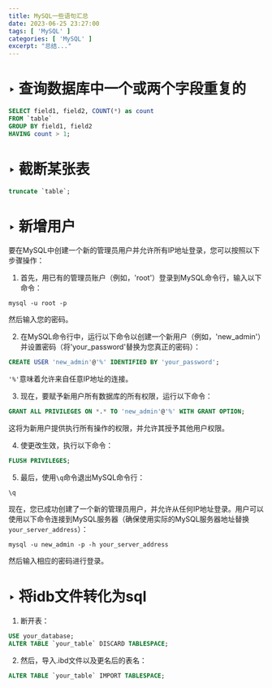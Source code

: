 ```yaml
---
title: MySQL一些语句汇总
date: 2023-06-25 23:27:00
tags: [ 'MySQL' ]
categories: [ 'MySQL' ]
excerpt: "总结..."
---
```



# ‣ 查询数据库中一个或两个字段重复的

```sql
SELECT field1, field2, COUNT(*) as count
FROM `table`
GROUP BY field1, field2
HAVING count > 1;    
```


# ‣ 截断某张表

```sql
truncate `table`;
```

# ‣ 新增用户
要在MySQL中创建一个新的管理员用户并允许所有IP地址登录，您可以按照以下步骤操作：

1. 首先，用已有的管理员账户（例如，'root'）登录到MySQL命令行，输入以下命令：
```
mysql -u root -p
```
然后输入您的密码。

2. 在MySQL命令行中，运行以下命令以创建一个新用户（例如，'new_admin'）并设置密码（将'your_password'替换为您真正的密码）：
```sql
CREATE USER 'new_admin'@'%' IDENTIFIED BY 'your_password';
```
`'%'`意味着允许来自任意IP地址的连接。

3. 现在，要赋予新用户所有数据库的所有权限，运行以下命令：
```sql
GRANT ALL PRIVILEGES ON *.* TO 'new_admin'@'%' WITH GRANT OPTION;
```
这将为新用户提供执行所有操作的权限，并允许其授予其他用户权限。

4. 使更改生效，执行以下命令：
```sql
FLUSH PRIVILEGES;
```

5. 最后，使用`\q`命令退出MySQL命令行：
```
\q
```

现在，您已成功创建了一个新的管理员用户，并允许从任何IP地址登录。用户可以使用以下命令连接到MySQL服务器（确保使用实际的MySQL服务器地址替换`your_server_address`）：
```
mysql -u new_admin -p -h your_server_address
```
然后输入相应的密码进行登录。


# ‣ 将idb文件转化为sql

1. 断开表：

```sql
USE your_database;
ALTER TABLE `your_table` DISCARD TABLESPACE;
```

2. 然后，导入.ibd文件以及更名后的表名：

```sql
ALTER TABLE `your_table` IMPORT TABLESPACE;
```






















